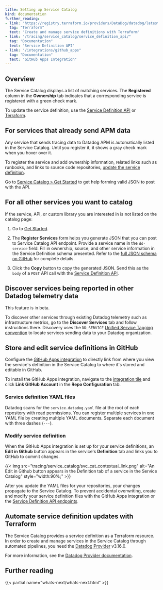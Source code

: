 ```yaml
---
title: Setting up Service Catalog
kind: documentation
further_reading:
- link: "https://registry.terraform.io/providers/DataDog/datadog/latest/docs/resources/service_definition_yaml"
  tag: "Terraform"
  text: "Create and manage service definitions with Terraform"
- link: "/tracing/service_catalog/service_definition_api/"
  tag: "Documentation"
  text: "Service Definition API"
- link: "/integrations/github_apps"
  tag: "Documentation"
  text: "GitHub Apps Integration"
---
```


## Overview

The Service Catalog displays a list of matching services. The **Registered** column in the **Ownership** tab indicates that a corresponding service is registered with a green check mark.

To update the service definition, use the [Service Definition API][1] or [Terraform][2]. 

## For services that already send APM data

Any service that sends tracing data to Datadog APM is automatically listed in the Service Catalog. Until you register it, it shows a gray check mark when you hover over it.

To register the service and add ownership information, related links such as runbooks, and links to source code repositories, [update the service definition][1].

Go to [Service Catalog > Get Started][3] to get help forming valid JSON to post with the API.

## For all other services you want to catalog

If the service, API, or custom library you are interested in is not listed on the catalog page:

1. Go to [Get Started][3].

2. The **Register Services** form helps you generate JSON that you can post to Service Catalog API endpoint. Provide a service name in the `dd-service` field. Fill in ownership, source, and other service information in the Service Definition schema presented. Refer to the [full JSON schema on GitHub][4] for complete details.

3. Click the **Copy** button to copy the generated JSON. Send this as the `body` of a `POST` API call with the [Service Definition API][1].


## Discover services being reported in other Datadog telemetry data

<div class="alert alert-warning">This feature is in beta.</div>

To discover other services through existing Datadog telemetry such as infrastructure metrics, go to the **Discover Services** tab and follow instructions there. Discovery uses the `DD_SERVICE` [Unified Service Tagging convention][5] to locate services sending data to your Datadog organization.

## Store and edit service definitions in GitHub

Configure the [GitHub Apps integration][6] to directly link from where you view the service's definition in the Service Catalog to where it's stored and editable in GitHub.

To install the GitHub Apps integration, navigate to the [integration tile][7] and click **Link GitHub Account** in the **Repo Configuration** tab. 

### Service definition YAML files

Datadog scans for the `service.datadog.yaml` file at the root of each repository with read permissions. You can register multiple services in one YAML file by creating multiple YAML documents. Separate each document with three dashes (`---`).

### Modify service definition

When the GitHub Apps integration is set up for your service definitions, an **Edit in Github** button appears in the service's **Definition** tab and links you to GitHub to commit changes.

{{< img src="tracing/service_catalog/svc_cat_contextual_link.png" alt="An Edit in Github button appears in the Definition tab of a service in the Service Catalog" style="width:90%;" >}}

After you update the YAML files for your repositories, your changes propagate to the Service Catalog. To prevent accidental overwriting, create and modify your service definition files with the GitHub Apps integration or the [Service Definition API endpoints][1].

## Automate service definition updates with Terraform

The Service Catalog provides a service definition as a Terraform resource. In order to create and manage services in the Service Catalog through automated pipelines, you need the [Datadog Provider][8] v3.16.0.

For more information, see the [Datadog Provider documentation][9].

## Further reading

{{< partial name="whats-next/whats-next.html" >}}

[1]: /tracing/service_catalog/service_definition_api/
[2]: https://registry.terraform.io/providers/DataDog/datadog/latest/docs/resources/service_definition_yaml
[3]: https://app.datadoghq.com/services/setup
[4]: https://github.com/DataDog/schema/blob/main/service-catalog/v2/schema.json
[5]: /getting_started/tagging/unified_service_tagging
[6]: /integrations/github_apps/
[7]: https://app.datadoghq.com/integrations/github-apps
[8]: https://registry.terraform.io/providers/DataDog/datadog/latest/
[9]: https://registry.terraform.io/providers/DataDog/datadog/latest/docs
